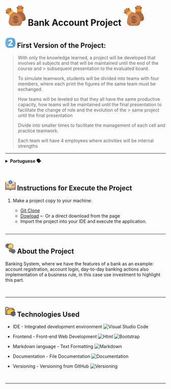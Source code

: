 # ![](./sacos-de-dinheiro.png) Bank Account Project ![](./sacos-de-dinheiro.png)

>
## ![](./dois.png) First Version of the Project:

>With only the knowledge learned, a project will be developed that involves all subjects and that will be maintained until the end of the course and > subsequent presentation to the evaluated board.
>
> To simulate teamwork, students will be divided into teams with four members, where each print the figures of the same team must be exchanged.
>
> How teams will be leveled so that they all have the same productive capacity, how teams will be maintained until the final presentation to facilitate the change of role and the evolution of the > same project until the final presentation
>
> Divide into smaller times to facilitate the management of each cell and practice teamwork.
>
> Each team will have 4 employees where activities will be internal strengths
>

---

<details>
  <summary><b>Portuguese 🗣️ </b></summary>
  
## 2️⃣ Segunda Versão do Projeto:

> Com o domínio apenas das informações aprendidas até o momento deve ser desenvolvido um projeto que envolva todos os assuntos e que será mantido até o final do curso e > posterior apresentação a banca avaliadora.
>
> Para simular o trabalho em equipe os alunos serão divididos em equipes com quatro integrantes, onde a cada sprint as figuras da mesma equipe devem ser trocadas.
>
> As equipes serão niveladas para que todas tenham a mesma capacidade produtiva, as equipes serão mantidas até o final para facilitar a troca de papeis e a evolução do > mesmo projeto até a apresentação final
>
> Dividir em times menores para facilitar o gerenciamento de cada célula e praticar o trabalho em equipe.
> 
> Cada equipe terá 4 integrantes onde as atividades serão divididas internamente

---

</details>

<br>

## ![](./instrucoes.png) Instructions for Execute the Project 

1. Make a project copy to your machine: 
    - [Git Clone](https://github.com/ArthurEstevan/Entra21_BC_Site_BootsTrap)
    - [Dowload](https://github.com/ArthurEstevan/Entra21_BC_Site_BootsTrap/archive/refs/heads/master.zip) ⇽ Or a direct download from the page 
    - Import the project into your IDE and execute the application.
    
    <br>
    
---

## ![](./icon_conceito.png) About the Project

Banking System, where we have the features of a bank as an example: account registration, account login, day-to-day banking actions also implementation of a business rule, in this case use investment to highlight this part.

<br>

---

## ![](./configuracoes.png) Technologies Used

- IDE - Integrated development environment 
![Visual Studio Code](https://img.shields.io/badge/Visual%20Studio%20Code-black?style=for-the-badge&logo=visual-studio-code&logoColor=007ACC)&nbsp;

- Frontend - Front-end Web Development 
![Html](https://img.shields.io/badge/Html-black?style=for-the-badge&logo=html5&logoColor=#E34F26) 
![Bootstrap](https://img.shields.io/badge/Bootstrap-black?style=for-the-badge&logo=bootstrap&logoColor=#7952B3) 

- Markdown language - Text Formatting 
![Markdown](https://img.shields.io/badge/Markdown-black?style=for-the-badge&logo=markdown&logoColor=#000000)

- Documentation - File Documentation
![Documentation](https://img.shields.io/badge/Documentation-black?style=for-the-badge&logo=academia&logoColor=#41454A)

- Versioning - Versioning from GitHub
![Versioning](https://img.shields.io/badge/Versioning-black?style=for-the-badge&logo=git&logoColor=#F05032)

<br>

---

